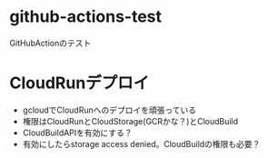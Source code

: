 # github-actions-test
GitHubActionのテスト

# CloudRunデプロイ

- gcloudでCloudRunへのデプロイを頑張っている
- 権限はCloudRunとCloudStorage(GCRかな？)とCloudBuild
- CloudBuildAPIを有効にする？
- 有効にしたらstorage access denied。CloudBuildの権限も必要？ 
